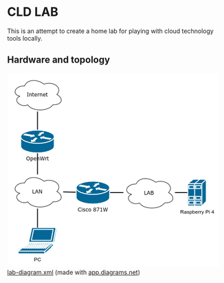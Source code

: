 # CLD LAB
This is an attempt to create a home lab for playing with cloud technology tools locally.

## Hardware and topology

![LAB diagram](img/lab-diagram.png?raw=true "LAB diagram")
[lab-diagram.xml](lab-diagram.xml) (made with [app.diagrams.net](https://app.diagrams.net))
